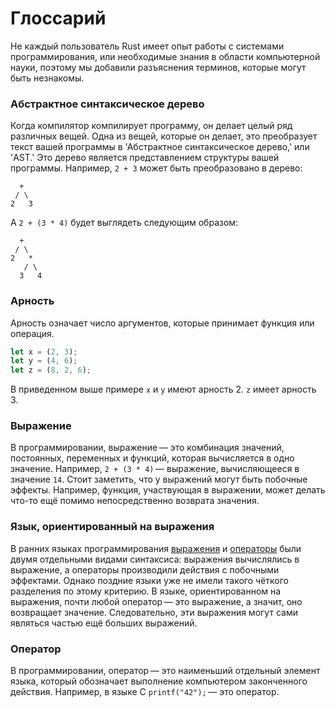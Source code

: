 # Глоссарий

Не каждый пользователь Rust имеет опыт работы с системами программирования, или
необходимые знания в области компьютерной науки, поэтому мы добавили разъяснения
терминов, которые могут быть незнакомы.

<a name="abstract-syntax-tree"></a>
### Абстрактное синтаксическое дерево

Когда компилятор компилирует программу, он делает целый ряд различных вещей.
Одна из вещей, которые он делает, это преобразует текст вашей программы в
'Абстрактное синтаксическое дерево,' или 'AST.' Это дерево является
представлением структуры вашей программы. Например, `2 + 3` может быть
преобразовано в дерево:

```text
  +
 / \
2   3
```

А `2 + (3 * 4)` будет выглядеть следующим образом:

```text
  +
 / \
2   *
   / \
  3   4
```

<a name="arity"></a>
### Арность

Арность означает число аргументов, которые принимает функция или операция.

```rust
let x = (2, 3);
let y = (4, 6);
let z = (8, 2, 6);
```

В приведенном выше примере `x` и `y` имеют арность 2. `z` имеет арность 3.

<a name="expression"></a>
### Выражение

В программировании, выражение — это комбинация значений, постоянных,
переменных и функций, которая вычисляется в одно значение. Например, `2 + (3 *
4)` — выражение, вычисляющееся в значение `14`. Стоит заметить, что у
выражений могут быть побочные эффекты. Например, функция, участвующая в
выражении, может делать что-то ещё помимо непосредственно возврата значения.

<a name="expression-oriented-language"></a>
### Язык, ориентированный на выражения

В ранних языках программирования [выражения][expression] и
[операторы][statement] были двумя отдельными видами синтаксиса: выражения
вычислялись в выражение, а операторы производили действия с побочными эффектами.
Однако поздние языки уже не имели такого чёткого разделения по этому критерию. В
языке, ориентированном на выражения, почти любой оператор — это выражение, а
значит, оно возвращает значение. Следовательно, эти выражения могут сами
являться частью ещё больших выражений.

[expression]: glossary.html#expression
[statement]: glossary.html#statement

<a name="statement"></a>
### Оператор

В программировании, оператор — это наименьший отдельный элемент языка, который
обозначает выполнение компьютером законченного действия. Например, в языке C
`printf("42");` — это оператор.
